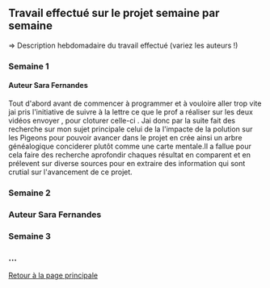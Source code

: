 ## Travail effectué sur le projet semaine par semaine

=> Description hebdomadaire du travail effectué (variez les auteurs !)

### Semaine 1
#### Auteur Sara Fernandes
 
 Tout d'abord avant de commencer à programmer et à vouloire aller trop vite jai pris l'initiative de suivre à la lettre ce que le prof a réaliser sur les deux vidéos envoyer , pour cloturer celle-ci . Jai donc par la suite fait des recherche sur mon sujet principale celui de la l'impacte de la polution sur les Pigeons pour pouvoir avancer dans le projet en crée ainsi un arbre généalogique conciderer plutôt comme une carte mentale.Il a fallue pour cela faire des recherche aprofondir chaques résultat en comparent et en prélevent sur diverse sources pour en extraire des information qui sont crutial sur l'avancement de ce projet.

### Semaine 2
### Auteur Sara Fernandes 



### Semaine 3
### ...

<a href="index.html"> Retour à la page principale </a>
